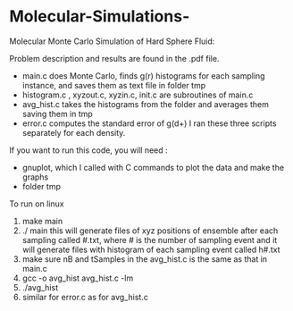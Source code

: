 # Molecular-Simulations-

Molecular Monte Carlo Simulation of Hard Sphere Fluid:

Problem description and results are found in the .pdf file.

- main.c does Monte Carlo, finds g(r) histograms for each sampling instance, and saves them as text file in folder tmp
- histogram.c , xyzout.c, xyzin.c, init.c are subroutines of main.c
- avg_hist.c takes the histograms from the folder and averages them saving them in tmp
- error.c computes the standard error of g(d+) 
I ran these three scripts separately for each density. 

If you want to run this code, you will need :
- gnuplot, which I called with C commands to plot the data and make the graphs
- folder tmp

To run on linux
1) make main
2) ./ main
this will generate files of xyz positions of ensemble after each sampling called #.txt, where # is the number of sampling event
and it will generate files with histogram of each sampling event called h#.txt
3) make sure nB and tSamples in the avg_hist.c is the same as that in main.c
4) gcc -o avg_hist avg_hist.c -lm 
5) ./avg_hist
6) similar for error.c as for avg_hist.c
